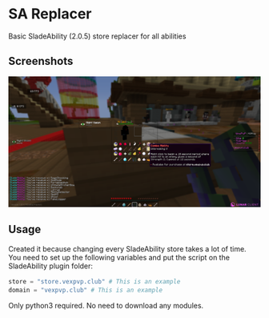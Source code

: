
# SA Replacer
Basic SladeAbility (2.0.5) store replacer for all abilities

## Screenshots

![App Screenshot](https://raw.githubusercontent.com/Compromissed/cdn/main/j6dIrYy.png)

## Usage

Created it because changing every SladeAbility store takes a lot of time. You need to set up the following variables and put the script on the SladeAbility plugin folder:
```python
store = "store.vexpvp.club" # This is an example
domain = "vexpvp.club" # This is an example
```
Only python3 required. No need to download any modules.
